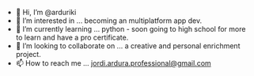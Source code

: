 - 👋 Hi, I’m @arduriki
- 👀 I’m interested in ... becoming an multiplatform app dev.
- 🌱 I’m currently learning ... python - soon going to high school for more to learn and have a pro certificate.
- 💞️ I’m looking to collaborate on ... a creative and personal enrichment project.
- 📫 How to reach me ... jordi.ardura.professional@gmail.com

<!---
arduriki/arduriki is a ✨ special ✨ repository because its `README.md` (this file) appears on your GitHub profile.
You can click the Preview link to take a look at your changes.
--->
